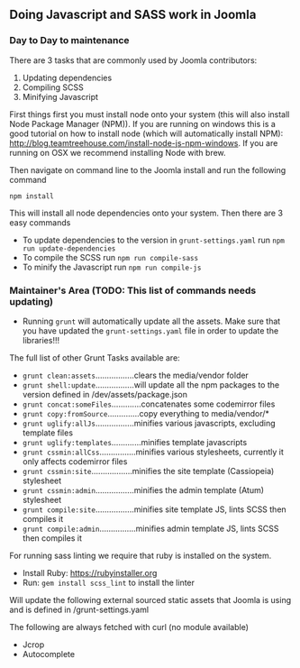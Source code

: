 ## Doing Javascript and SASS work in Joomla
### Day to Day to maintenance
There are 3 tasks that are commonly used by Joomla contributors:

1. Updating dependencies
2. Compiling SCSS
3. Minifying Javascript

First things first you must install node onto your system (this will also install Node Package Manager (NPM)). If you
are running on windows this is a good tutorial on how to install node (which will automatically install NPM):
http://blog.teamtreehouse.com/install-node-js-npm-windows. If you are running on OSX we recommend installing Node with
brew.

Then navigate on command line to the Joomla install and run the following command

`npm install`

This will install all node dependencies onto your system. Then there are 3 easy commands

* To update dependencies to the version in `grunt-settings.yaml` run `npm run update-dependencies`
* To compile the SCSS run `npm run compile-sass`
* To minify the Javascript run `npm run compile-js`


### Maintainer's Area (TODO: This list of commands needs updating)
- Running `grunt` will automatically update all the assets. Make sure that you have updated the `grunt-settings.yaml` file in
order to update the libraries!!!

The full list of other Grunt Tasks available are:

- `grunt clean:assets`.................clears the media/vendor folder
- `grunt shell:update`.................will update all the npm packages to the version defined in /dev/assets/package.json
- `grunt concat:someFiles`.............concatenates some codemirror files
- `grunt copy:fromSource`..............copy everything to media/vendor/*
- `grunt uglify:allJs`.................minifies various javascripts, excluding template files
- `grunt uglify:templates`.............minifies template javascripts
- `grunt cssmin:allCss`................minifies various stylesheets, currently it only affects codemirror files
- `grunt cssmin:site`..................minifies the site template (Cassiopeia) stylesheet
- `grunt cssmin:admin`.................minifies the admin template (Atum) stylesheet
- `grunt compile:site`.................minifies site template JS, lints SCSS then compiles it
- `grunt compile:admin`................minifies admin template JS, lints SCSS then compiles it

For running sass linting we require that ruby is installed on the system.

- Install Ruby:  https://rubyinstaller.org
- Run: `gem install scss_lint` to install the linter

Will update the following external sourced static assets that Joomla is using and is defined in /grunt-settings.yaml


The following are always fetched with curl (no module available)

- Jcrop
- Autocomplete
